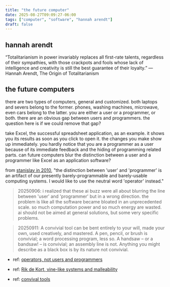 ```yaml
---
title: "the future computer"
date: 2025-08-27T09:09:27-06:00
tags: ["computer", "software", "hannah arendt"]
draft: false
---
```

## hannah arendt

“Totalitarianism in power invariably replaces all first-rate talents, regardless of their sympathies, with those crackpots and fools whose lack of intelligence and creativity is still the best guarantee of their loyalty.” 
— Hannah Arendt, The Origin of Totalitarianism

## the future computers

there are two types of computers, general and customized. both laptops and severs belong to the former. phones, washing machines, microwave, even cars belong to the latter. you are either a user or a programmer, or both. there are an obvious gap between users and programmers. the question here is if we could remove that gap?

take Excel, the successful spreadsheet application, as an example. it shows you its results as soon as you click to open it. the changes you make show up immediately. you hardly notice that you are a programmer as a user because of its immediate feedback and the hiding of programming related parts. can future computers blur the distinction between a user and a programmer like Excel as an application software?

from [stanislav in 2010](http://www.loper-os.org/?p=284), "the distinction between 'user' and 'programmer' is an artifact of our presently barely-programmable and barely-usable computing systems. I would like to use the neutral word 'operator' instead."

> 20250906: i realized that these ai buzz were all about blurring the line between 'user' and 'programmer' but in a wrong direction. the problem is like all the software became bloated in an unprecedented scale. so much computation power and so much energy are wasted. ai should not be aimed at general solutions, but some very specific problems.

> 20250911: A convivial tool can be bent entirely to your will, made your own, used creatively, and mastered. A pen, pencil, or brush is convivial; a word processing program, less so. A handsaw – or a bandsaw! – is convivial; an assembly line is not. Anything you might describe as a black box is by its nature not convivial.

* ref: [operators, not users and programmers](https://jyn.dev/operators-not-users-and-programmers/)

* ref: [Rik de Kort, vine-like systems and malleability](https://nothingisnttrivial.com/vines.html)

* ref: [convival tools](https://www.nimblemachines.com/convivial-tool/)

